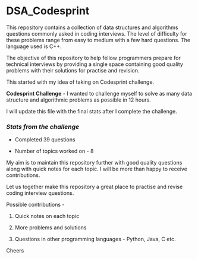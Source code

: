 # DSA_Codesprint

This repository contains a collection of data structures and algorithms questions commonly asked in coding interviews. The level of difficulty for these problems range from easy to medium with a few hard questions. The language used is C++.

The objective of this repository to help fellow programmers prepare for technical interviews by providing a single space containing good quality problems with their solutions for  practise and revision.

This started with my idea of taking on Codesprint challenge.

**Codesprint Challenge** - I wanted to challenge myself to solve as many data structure and algorithmic problems as possible in 12 hours. 

I will update this file with the final stats after I complete the challenge.

<h3> <i>Stats from the challenge</i></h3>

- Completed 39 questions

- Number of topics worked on - 8

  

My aim is to maintain this repository further with good quality questions along with quick notes for each topic. I will be more than happy to receive contributions. 

Let us together make this repository a great place to practise and revise coding interview questions. 

Possible contributions - 

1) Quick notes on each topic

2) More problems and solutions 

3) Questions in other programming languages - Python, Java, C etc.



Cheers

